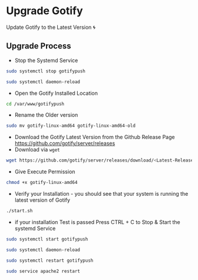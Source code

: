 # Upgrade Gotify

Update Gotify to the Latest Version 🌀

## Upgrade Process

- Stop the Systemd Service

```bash
sudo systemctl stop gotifypush
```

```bash
sudo systemctl daemon-reload
```

- Open the Gotify Installed Location

```bash
cd /var/www/gotifypush
```

- Rename the Older version

```bash
sudo mv gotify-linux-amd64 gotify-linux-amd64-old
```

- Download the Gotify Latest Version from the Github Release Page <https://github.com/gotify/server/releases>
- Download via `wget`

```bash
wget https://github.com/gotify/server/releases/download/<Latest-Release>/gotify-linux-amd64.zip
```

- Give Execute Permission

```bash
chmod +x gotify-linux-amd64
```

- Verify your Installation - you should see that your system is running the latest version of Gotify

```bash
./start.sh
```

- if your installation Test is passed Press CTRL + C to Stop & Start the systemd Service

```bash
sudo systemctl start gotifypush
```

```bash
sudo systemctl daemon-reload
```

```bash
sudo systemctl restart gotifypush
```

```bash
sudo service apache2 restart
```
